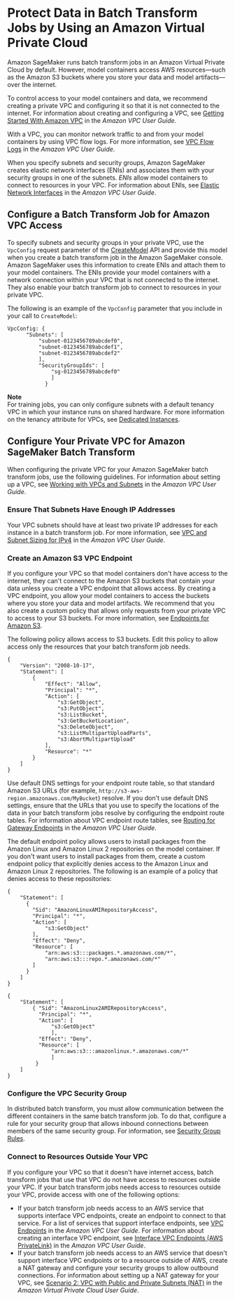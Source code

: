 # Protect Data in Batch Transform Jobs by Using an Amazon Virtual Private Cloud<a name="batch-vpc"></a>

Amazon SageMaker runs batch transform jobs in an Amazon Virtual Private Cloud by default\. However, model containers access AWS resources—such as the Amazon S3 buckets where you store your data and model artifacts—over the internet\.

To control access to your model containers and data, we recommend creating a private VPC and configuring it so that it is not connected to the internet\. For information about creating and configuring a VPC, see [Getting Started With Amazon VPC](https://docs.aws.amazon.com/AmazonVPC/latest/UserGuide/getting-started-ipv4.html) in the *Amazon VPC User Guide*\.

With a VPC, you can monitor network traffic to and from your model containers by using VPC flow logs\. For more information, see [VPC Flow Logs](https://docs.aws.amazon.com/AmazonVPC/latest/UserGuide/flow-logs.html) in the *Amazon VPC User Guide*\.

When you specify subnets and security groups, Amazon SageMaker creates elastic network interfaces \(ENIs\) and associates them with your security groups in one of the subnets\. *ENIs* allow model containers to connect to resources in your VPC\. For information about ENIs, see [Elastic Network Interfaces](https://docs.aws.amazon.com/AmazonVPC/latest/UserGuide/VPC_ElasticNetworkInterfaces.html) in the *Amazon VPC User Guide*\.

## Configure a Batch Transform Job for Amazon VPC Access<a name="batch-vpc-configure"></a>

To specify subnets and security groups in your private VPC, use the `VpcConfig` request parameter of the [CreateModel](API_CreateModel.md) API and provide this model when you create a batch transform job in the Amazon SageMaker console\. Amazon SageMaker uses this information to create ENIs and attach them to your model containers\. The ENIs provide your model containers with a network connection within your VPC that is not connected to the internet\. They also enable your batch transform job to connect to resources in your private VPC\.

The following is an example of the `VpcConfig` parameter that you include in your call to `CreateModel`:

```
VpcConfig: {
      "Subnets": [
          "subnet-0123456789abcdef0",
          "subnet-0123456789abcdef1",
          "subnet-0123456789abcdef2"
          ],
          "SecurityGroupIds": [
              "sg-0123456789abcdef0"
              ]
            }
```

**Note**  
For training jobs, you can only configure subnets with a default tenancy VPC in which your instance runs on shared hardware\. For more information on the tenancy attribute for VPCs, see [Dedicated Instances](https://docs.aws.amazon.com/AWSEC2/latest/UserGuide/dedicated-instance.html)\.

## Configure Your Private VPC for Amazon SageMaker Batch Transform<a name="batch-vpc-vpc"></a>

When configuring the private VPC for your Amazon SageMaker batch transform jobs, use the following guidelines\. For information about setting up a VPC, see [Working with VPCs and Subnets](https://docs.aws.amazon.com/AmazonVPC/latest/UserGuide/working-with-vpcs.html) in the *Amazon VPC User Guide*\.

### Ensure That Subnets Have Enough IP Addresses<a name="batch-vpc-ip"></a>

Your VPC subnets should have at least two private IP addresses for each instance in a batch transform job\. For more information, see [VPC and Subnet Sizing for IPv4](https://docs.aws.amazon.com/AmazonVPC/latest/UserGuide/VPC_Subnets.html#vpc-sizing-ipv4) in the *Amazon VPC User Guide*\.

### Create an Amazon S3 VPC Endpoint<a name="batch-vpc-s3"></a>

If you configure your VPC so that model containers don't have access to the internet, they can't connect to the Amazon S3 buckets that contain your data unless you create a VPC endpoint that allows access\. By creating a VPC endpoint, you allow your model containers to access the buckets where you store your data and model artifacts\. We recommend that you also create a custom policy that allows only requests from your private VPC to access to your S3 buckets\. For more information, see [Endpoints for Amazon S3](https://docs.aws.amazon.com/AmazonVPC/latest/UserGuide/vpc-endpoints-s3.html)\.

The following policy allows access to S3 buckets\. Edit this policy to allow access only the resources that your batch transform job needs\.

```
{
    "Version": "2008-10-17",
    "Statement": [
        {
            "Effect": "Allow",
            "Principal": "*",
            "Action": [
                "s3:GetObject",
                "s3:PutObject",
                "s3:ListBucket",
                "s3:GetBucketLocation",
                "s3:DeleteObject",
                "s3:ListMultipartUploadParts",
                "s3:AbortMultipartUpload"
            ],
            "Resource": "*"
        }
    ]
}
```

Use default DNS settings for your endpoint route table, so that standard Amazon S3 URLs \(for example, `http://s3-aws-region.amazonaws.com/MyBucket`\) resolve\. If you don't use default DNS settings, ensure that the URLs that you use to specify the locations of the data in your batch transform jobs resolve by configuring the endpoint route tables\. For information about VPC endpoint route tables, see [Routing for Gateway Endpoints](https://docs.aws.amazon.com/AmazonVPC/latest/UserGuide/vpce-gateway.html#vpc-endpoints-routing) in the *Amazon VPC User Guide*\.

The default endpoint policy allows users to install packages from the Amazon Linux and Amazon Linux 2 repositories on the model container\. If you don't want users to install packages from them, create a custom endpoint policy that explicitly denies access to the Amazon Linux and Amazon Linux 2 repositories\. The following is an example of a policy that denies access to these repositories:

```
{ 
    "Statement": [ 
      { 
        "Sid": "AmazonLinuxAMIRepositoryAccess",
        "Principal": "*",
        "Action": [ 
            "s3:GetObject" 
        ],
        "Effect": "Deny",
        "Resource": [
            "arn:aws:s3:::packages.*.amazonaws.com/*",
            "arn:aws:s3:::repo.*.amazonaws.com/*"
        ] 
      } 
    ] 
} 

{ 
    "Statement": [ 
        { "Sid": "AmazonLinux2AMIRepositoryAccess",
          "Principal": "*",
          "Action": [ 
              "s3:GetObject" 
              ],
          "Effect": "Deny",
          "Resource": [
              "arn:aws:s3:::amazonlinux.*.amazonaws.com/*" 
              ] 
         } 
    ] 
}
```

### Configure the VPC Security Group<a name="batch-vpc-groups"></a>

In distributed batch transform, you must allow communication between the different containers in the same batch transform job\. To do that, configure a rule for your security group that allows inbound connections between members of the same security group\. For information, see [Security Group Rules](https://docs.aws.amazon.com/AmazonVPC/latest/UserGuide/VPC_SecurityGroups.html#SecurityGroupRules)\.

### Connect to Resources Outside Your VPC<a name="batch-vpc-nat"></a>

If you configure your VPC so that it doesn't have internet access, batch transform jobs that use that VPC do not have access to resources outside your VPC\. If your batch transform jobs needs access to resources outside your VPC, provide access with one of the following options:
+ If your batch transform job needs access to an AWS service that supports interface VPC endpoints, create an endpoint to connect to that service\. For a list of services that support interface endpoints, see [VPC Endpoints](https://docs.aws.amazon.com/AmazonVPC/latest/UserGuide/vpc-endpoints.html) in the *Amazon VPC User Guide*\. For information about creating an interface VPC endpoint, see [Interface VPC Endpoints \(AWS PrivateLink\)](https://docs.aws.amazon.com/AmazonVPC/latest/UserGuide/vpce-interface.html) in the *Amazon VPC User Guide*\.
+ If your batch transform job needs access to an AWS service that doesn't support interface VPC endpoints or to a resource outside of AWS, create a NAT gateway and configure your security groups to allow outbound connections\. For information about setting up a NAT gateway for your VPC, see [Scenario 2: VPC with Public and Private Subnets \(NAT\)](https://docs.aws.amazon.com/AmazonVPC/latest/UserGuide/VPC_Scenario2.html) in the *Amazon Virtual Private Cloud User Guide*\.